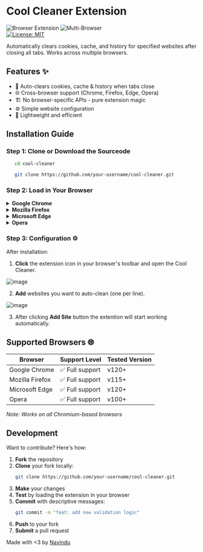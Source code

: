 # Cool Cleaner Extension  

![Browser Extension](https://img.shields.io/badge/Extension-Browser-blue) 
![Multi-Browser](https://img.shields.io/badge/Supports-Chrome|Firefox|Edge|Opera-green)  
[![License: MIT](https://img.shields.io/badge/License-MIT-yellow.svg)](https://opensource.org/licenses/MIT)

Automatically clears cookies, cache, and history for specified websites after closing all tabs. Works across multiple browsers.

## Features ✨

- 🧹 Auto-clears cookies, cache & history when tabs close
- 🌐 Cross-browser support (Chrome, Firefox, Edge, Opera)
- 🏗️ No browser-specific APIs - pure extension magic
- ⚙️ Simple website configuration
- 🚀 Lightweight and efficient

## Installation Guide

### Step 1: Clone or Download the Sourceode
```bash
   cd cool-cleaner
```
```bash
   git clone https://github.com/your-username/cool-cleaner.git
```
### Step 2: Load in Your Browser
<details><summary><strong>Google Chrome</strong></summary>
   
Visit chrome://extensions/

Enable Developer mode (toggle top-right)

Click Load unpacked

Select the cool-cleaner folder

</details><details> <summary><strong>Mozilla Firefox</strong></summary>
Visit about:debugging

Click This Firefox (left sidebar)

Click Load Temporary Add-on

Select manifest.json from the folder

</details><details> <summary><strong>Microsoft Edge</strong></summary>
Visit edge://extensions/

Enable Developer mode (bottom-left)

Click Load unpacked

Select the cool-cleaner folder

</details><details> <summary><strong>Opera</strong></summary>
Visit opera://extensions/

Enable Developer mode (top-right)

Click Load unpacked

Select the cool-cleaner folder

</details>

### Step 3: Configuration ⚙️
After installation:

1. **Click** the extension icon in your browser's toolbar and open the Cool Cleaner.
   
![image](https://github.com/user-attachments/assets/dfa60269-2e3c-4688-85cd-fde5d3e01767)

2. **Add** websites you want to auto-clean (one per line).
   
![image](https://github.com/user-attachments/assets/e88e5fb6-db37-47ee-a3b8-5430bbcb9c67)

3. After clicking **Add Site** button the extention will start working automatically.

## Supported Browsers 🌐

| Browser       | Support Level | Tested Version |
|--------------|---------------|----------------|
| Google Chrome | ✅ Full support | v120+         |
| Mozilla Firefox | ✅ Full support | v115+        |
| Microsoft Edge | ✅ Full support | v120+         |
| Opera         | ✅ Full support | v100+         |

*Note: Works on all Chromium-based browsers*

## Development

Want to contribute? Here's how:

1. **Fork** the repository
2. **Clone** your fork locally:
   ```bash
   git clone https://github.com/your-username/cool-cleaner.git
   ```
3. **Make** your changes
4. **Test** by loading the extension in your browser
5. **Commit** with descriptive messages:
   ```bash
   git commit -m "feat: add new validation logic"
   ```
6. **Push** to your fork
7. **Submit** a pull request

Made with <3 by <a href="https://github.com/navindusankalpa">Navindu</a>
   




